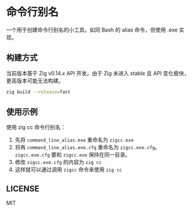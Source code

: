 # 命令行别名

一个用于创建命令行别名的小工具。如同 Bash 的 alias 命令，但使用 .exe 实现。

## 构建方式

当前版本基于 Zig v0.14.x API 开发。由于 Zig 未进入 stable 且 API 变化极快，更高版本可能无法构建。

``` bash
zig build --release=fast
```

## 使用示例

使用 zig cc 命令行别名：

1. 先将 `command_line_alias.exe` 重命名为 `zigcc.exe`
2. 将再 `command_line_alias.exe.cfg` 重命名为 `zigcc.exe.cfg`。`zigcc.exe.cfg` 要和 `zigcc.exe` 保持在同一目录。
3. 修改 `zigcc.exe.cfg` 的内容为 `zig cc`
4. 这样就可以通过调用 `zigcc` 命令来使用 `zig cc`

## LICENSE

MIT
